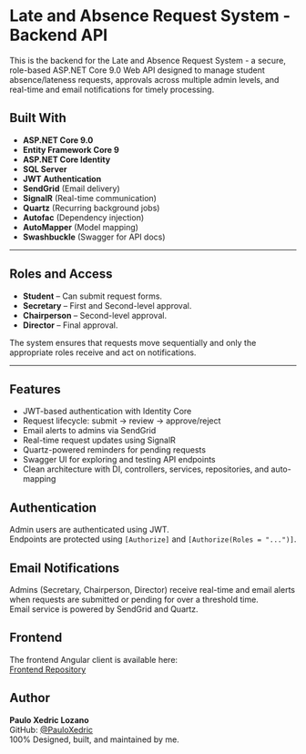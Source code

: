 # Late and Absence Request System - Backend API

This is the backend for the Late and Absence Request System - a secure, role-based ASP.NET Core 9.0 Web API designed to manage student absence/lateness requests,
approvals across multiple admin levels, and real-time and email notifications for timely processing.


## Built With

- **ASP.NET Core 9.0**
- **Entity Framework Core 9**
- **ASP.NET Core Identity**
- **SQL Server**
- **JWT Authentication**
- **SendGrid** (Email delivery)
- **SignalR** (Real-time communication)
- **Quartz** (Recurring background jobs)
- **Autofac** (Dependency injection)
- **AutoMapper** (Model mapping)
- **Swashbuckle** (Swagger for API docs)

---

##  Roles and Access

- **Student** – Can submit request forms.
- **Secretary** – First and Second-level approval.
- **Chairperson** – Second-level approval.
- **Director** – Final approval.

The system ensures that requests move sequentially and only the appropriate roles receive and act on notifications.

---

## Features

- JWT-based authentication with Identity Core
- Request lifecycle: submit → review → approve/reject
- Email alerts to admins via SendGrid
- Real-time request updates using SignalR
- Quartz-powered reminders for pending requests
- Swagger UI for exploring and testing API endpoints
- Clean architecture with DI, controllers, services, repositories, and auto-mapping

## Authentication

Admin users are authenticated using JWT.  
Endpoints are protected using `[Authorize]` and `[Authorize(Roles = "...")]`.

## Email Notifications

Admins (Secretary, Chairperson, Director) receive real-time and email alerts when requests are submitted or pending for over a threshold time.  
Email service is powered by SendGrid and Quartz.

## Frontend

The frontend Angular client is available here:  
[Frontend Repository](https://github.com/PauloXedric/LateAndAbsenceRequestSystem-frontend)

## Author

**Paulo Xedric Lozano**  
GitHub: [@PauloXedric](https://github.com/PauloXedric)  
100% Designed, built, and maintained by me.
